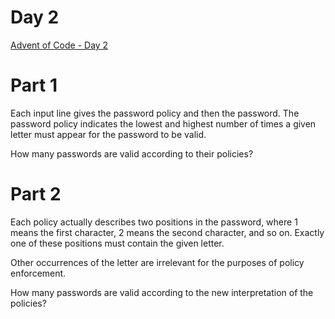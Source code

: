 # Day 2
[Advent of Code - Day 2](https://adventofcode.com/2020/day/2)

# Part 1
Each input line gives the password policy and then the password. The password policy indicates the lowest and highest number of times a given letter must appear for the password to be valid.

How many passwords are valid according to their policies?

# Part 2
Each policy actually describes two positions in the password, where 1 means the first character, 2 means the second character, and so on. Exactly one of these positions must contain the given letter. 

Other occurrences of the letter are irrelevant for the purposes of policy enforcement.

How many passwords are valid according to the new interpretation of the policies?
